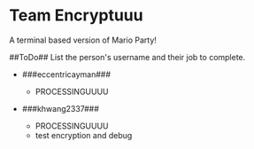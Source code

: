 # Team Encryptuuu
A terminal based version of Mario Party!

##ToDo##
List the person's username and their job to complete.

- ###eccentricayman###
  - PROCESSINGUUUU

- ###khwang2337###
  - PROCESSINGUUUU
  - test encryption and debug
